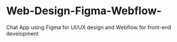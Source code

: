 # Web-Design-Figma-Webflow-
Chat App using Figma for UI/UX design and Webflow for front-end development

